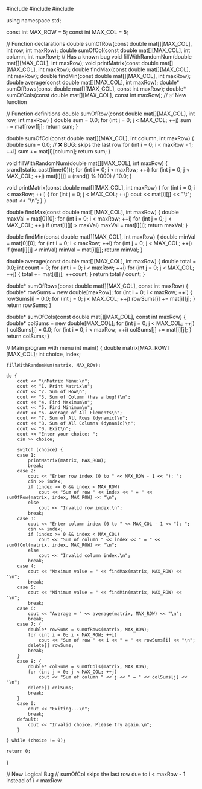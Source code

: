 #include <iostream>
#include <cstdlib>
#include <ctime>

using namespace std;

const int MAX_ROW = 5;
const int MAX_COL = 5;

// Function declarations
double sumOfRow(const double mat[][MAX_COL], int row, int maxRow);
double sumOfCol(const double mat[][MAX_COL], int column, int maxRow); // Has a known bug
void fillWithRandomNum(double mat[][MAX_COL], int maxRow);
void printMatrix(const double mat[][MAX_COL], int maxRow);
double findMax(const double mat[][MAX_COL], int maxRow);
double findMin(const double mat[][MAX_COL], int maxRow);
double average(const double mat[][MAX_COL], int maxRow);
double* sumOfRows(const double mat[][MAX_COL], const int maxRow);
double* sumOfCols(const double mat[][MAX_COL], const int maxRow); // ✅ New function

// Function definitions
double sumOfRow(const double mat[][MAX_COL], int row, int maxRow) {
    double sum = 0.0;
    for (int j = 0; j < MAX_COL; ++j)
        sum += mat[row][j];
    return sum;
}

double sumOfCol(const double mat[][MAX_COL], int column, int maxRow) {
    double sum = 0.0;
    // ❌ BUG: skips the last row
    for (int i = 0; i < maxRow - 1; ++i)
        sum += mat[i][column];
    return sum;
}

void fillWithRandomNum(double mat[][MAX_COL], int maxRow) {
    srand(static_cast<unsigned int>(time(0)));
    for (int i = 0; i < maxRow; ++i)
        for (int j = 0; j < MAX_COL; ++j)
            mat[i][j] = (rand() % 1000) / 10.0;
}

void printMatrix(const double mat[][MAX_COL], int maxRow) {
    for (int i = 0; i < maxRow; ++i) {
        for (int j = 0; j < MAX_COL; ++j)
            cout << mat[i][j] << "\t";
        cout << "\n";
    }
}

double findMax(const double mat[][MAX_COL], int maxRow) {
    double maxVal = mat[0][0];
    for (int i = 0; i < maxRow; ++i)
        for (int j = 0; j < MAX_COL; ++j)
            if (mat[i][j] > maxVal)
                maxVal = mat[i][j];
    return maxVal;
}

double findMin(const double mat[][MAX_COL], int maxRow) {
    double minVal = mat[0][0];
    for (int i = 0; i < maxRow; ++i)
        for (int j = 0; j < MAX_COL; ++j)
            if (mat[i][j] < minVal)
                minVal = mat[i][j];
    return minVal;
}

double average(const double mat[][MAX_COL], int maxRow) {
    double total = 0.0;
    int count = 0;
    for (int i = 0; i < maxRow; ++i)
        for (int j = 0; j < MAX_COL; ++j) {
            total += mat[i][j];
            ++count;
        }
    return total / count;
}

double* sumOfRows(const double mat[][MAX_COL], const int maxRow) {
    double* rowSums = new double[maxRow];
    for (int i = 0; i < maxRow; ++i) {
        rowSums[i] = 0.0;
        for (int j = 0; j < MAX_COL; ++j)
            rowSums[i] += mat[i][j];
    }
    return rowSums;
}

double* sumOfCols(const double mat[][MAX_COL], const int maxRow) {
    double* colSums = new double[MAX_COL];
    for (int j = 0; j < MAX_COL; ++j) {
        colSums[j] = 0.0;
        for (int i = 0; i < maxRow; ++i)
            colSums[j] += mat[i][j];
    }
    return colSums;
}

// Main program with menu
int main() {
    double matrix[MAX_ROW][MAX_COL];
    int choice, index;

    fillWithRandomNum(matrix, MAX_ROW);

    do {
        cout << "\nMatrix Menu:\n";
        cout << "1. Print Matrix\n";
        cout << "2. Sum of Row\n";
        cout << "3. Sum of Column (has a bug!)\n";
        cout << "4. Find Maximum\n";
        cout << "5. Find Minimum\n";
        cout << "6. Average of All Elements\n";
        cout << "7. Sum of All Rows (dynamic)\n";
        cout << "8. Sum of All Columns (dynamic)\n";
        cout << "0. Exit\n";
        cout << "Enter your choice: ";
        cin >> choice;

        switch (choice) {
        case 1:
            printMatrix(matrix, MAX_ROW);
            break;
        case 2:
            cout << "Enter row index (0 to " << MAX_ROW - 1 << "): ";
            cin >> index;
            if (index >= 0 && index < MAX_ROW)
                cout << "Sum of row " << index << " = " << sumOfRow(matrix, index, MAX_ROW) << "\n";
            else
                cout << "Invalid row index.\n";
            break;
        case 3:
            cout << "Enter column index (0 to " << MAX_COL - 1 << "): ";
            cin >> index;
            if (index >= 0 && index < MAX_COL)
                cout << "Sum of column " << index << " = " << sumOfCol(matrix, index, MAX_ROW) << "\n";
            else
                cout << "Invalid column index.\n";
            break;
        case 4:
            cout << "Maximum value = " << findMax(matrix, MAX_ROW) << "\n";
            break;
        case 5:
            cout << "Minimum value = " << findMin(matrix, MAX_ROW) << "\n";
            break;
        case 6:
            cout << "Average = " << average(matrix, MAX_ROW) << "\n";
            break;
        case 7: {
            double* rowSums = sumOfRows(matrix, MAX_ROW);
            for (int i = 0; i < MAX_ROW; ++i)
                cout << "Sum of row " << i << " = " << rowSums[i] << "\n";
            delete[] rowSums;
            break;
        }
        case 8: {
            double* colSums = sumOfCols(matrix, MAX_ROW);
            for (int j = 0; j < MAX_COL; ++j)
                cout << "Sum of column " << j << " = " << colSums[j] << "\n";
            delete[] colSums;
            break;
        }
        case 0:
            cout << "Exiting...\n";
            break;
        default:
            cout << "Invalid choice. Please try again.\n";
        }

    } while (choice != 0);

    return 0;
}


// New Logical Bug
// sumOfCol skips the last row due to i < maxRow - 1 instead of i < maxRow.
